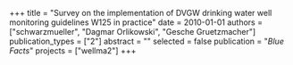 +++
title = "Survey on the implementation of DVGW drinking water well monitoring guidelines W125 in practice"
date = 2010-01-01
authors = ["schwarzmueller", "Dagmar Orlikowski", "Gesche Gruetzmacher"]
publication_types = ["2"]
abstract = ""
selected = false
publication = "*Blue Facts*"
projects = ["wellma2"]
+++


